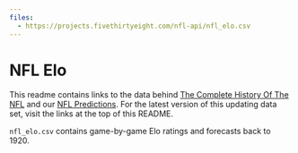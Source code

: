 ```yaml
---
files:
  - https://projects.fivethirtyeight.com/nfl-api/nfl_elo.csv
---
```

# NFL Elo

This readme contains links to the data behind [The Complete History Of The NFL](https://projects.fivethirtyeight.com/complete-history-of-the-nfl/) and our [NFL Predictions](https://projects.fivethirtyeight.com/2017-nfl-predictions/). For the latest version of this updating data set, visit the links at the top of this README.

`nfl_elo.csv` contains game-by-game Elo ratings and forecasts back to 1920.
